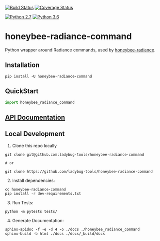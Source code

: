 [![Build Status](https://travis-ci.com/ladybug-tools/honeybee-radiance-command.svg?branch=master)](https://travis-ci.com/ladybug-tools/honeybee-radiance-command)
[![Coverage Status](https://coveralls.io/repos/github/ladybug-tools/honeybee-radiance-command/badge.svg?branch=master)](https://coveralls.io/github/ladybug-tools/honeybee-radiance-command)

[![Python 2.7](https://img.shields.io/badge/python-2.7-green.svg)](https://www.python.org/downloads/release/python-270/) [![Python 3.6](https://img.shields.io/badge/python-3.6-blue.svg)](https://www.python.org/downloads/release/python-360/)

# honeybee-radiance-command

Python wrapper around Radiance commands, used by [honeybee-radiance](https://www.ladybug.tools/honeybee-radiance/docs/).

## Installation

```console
pip install -U honeybee-radiance-command
```

## QuickStart

```python
import honeybee_radiance_command

```

## [API Documentation](http://ladybug-tools.github.io/honeybee-radiance-command/docs)

## Local Development

1. Clone this repo locally
```console
git clone git@github.com:ladybug-tools/honeybee-radiance-command

# or

git clone https://github.com/ladybug-tools/honeybee-radiance-command
```
2. Install dependencies:
```console
cd honeybee-radiance-command
pip install -r dev-requirements.txt
```

3. Run Tests:
```console
python -m pytests tests/
```

4. Generate Documentation:
```console
sphinx-apidoc -f -e -d 4 -o ./docs ./honeybee_radiance_command
sphinx-build -b html ./docs ./docs/_build/docs
```